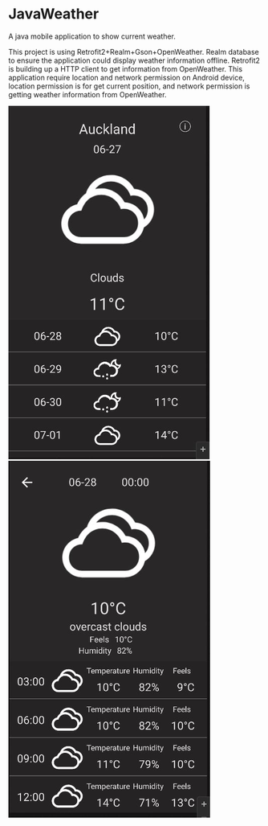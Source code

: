 # JavaWeather
 A java mobile application to show current weather.
 
 This project is using Retrofit2+Realm+Gson+OpenWeather.
 Realm database to ensure the application could display weather information offline.
 Retrofit2 is building up a HTTP client to get information from OpenWeather.
 This application require location and network permission on Android device,
 location permission is for get current position, and network permission is getting weather information from OpenWeather.
 
![](screenshot1.JPG)
![](screenshot2.JPG)
